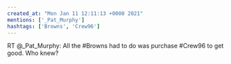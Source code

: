 ```yaml
---
created_at: "Mon Jan 11 12:11:13 +0000 2021"
mentions: ['_Pat_Murphy']
hashtags: ['Browns', 'Crew96']
---
```


RT @_Pat_Murphy: All the #Browns had to do was purchase #Crew96 to get good. Who knew?